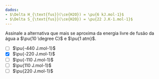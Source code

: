 ```yaml
---
dados:
- $\Delta H_{\text{fus}}(\ce{H2O}) = \pu{6 kJ.mol-1}$
- $\Delta S_{\text{fus}}(\ce{H2O}) = \pu{22 J.K-1.mol-1}$
---
```


Assinale a alternativa que mais se aproxima da energia livre de fusão da água a $\pu{10 \degree C}$ e $\pu{1 atm}$.

- [ ] $\pu{-440 J.mol-1}$
- [x] $\pu{-220 J.mol-1}$
- [ ] $\pu{-110 J.mol-1}$
- [ ] $\pu{110 J.mol-1}$
- [ ] $\pu{220 J.mol-1}$
